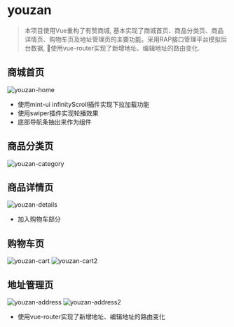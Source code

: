 # youzan
> 本项目使用Vue重构了有赞商城, 基本实现了商城首页、商品分类页、商品详情页、购物车页及地址管理页的主要功能。采用RAP接口管理平台模拟后台数据, 使用vue-router实现了新增地址、编辑地址的路由变化.
## 商城首页
![youzan-home](https://github.com/zouyg/youzan/blob/master/screenshots/youzan-home.png)
+ 使用mint-ui infinityScroll插件实现下拉加载功能
+ 使用swiper插件实现轮播效果
+ 底部导航条抽出来作为组件

## 商品分类页
![youzan-category](https://github.com/zouyg/youzan/blob/master/screenshots/youzan-category.png)

## 商品详情页
![youzan-details](https://github.com/zouyg/youzan/blob/master/screenshots/youzan-details.png)
+ 加入购物车部分

## 购物车页
![youzan-cart](https://github.com/zouyg/youzan/blob/master/screenshots/youzan-cart.png)
![youzan-cart2](https://github.com/zouyg/youzan/blob/master/screenshots/youzan-cart2.png)

## 地址管理页
![youzan-address](https://github.com/zouyg/youzan/blob/master/screenshots/youzan-address.png)
![youzan-address2](https://github.com/zouyg/youzan/blob/master/screenshots/youzan-address2.png)
+ 使用vue-router实现了新增地址、编辑地址的路由变化



